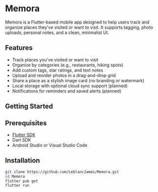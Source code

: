 # Memora

Memora is a Flutter-based mobile app designed to help users track and organize places they’ve visited or want to visit. It supports tagging, photo uploads, personal notes, and a clean, minimalist UI.

## Features

- Track places you've visited or want to visit
- Organize by categories (e.g., restaurants, hiking spots)
- Add custom tags, star ratings, and text notes
- Upload and reorder photos in a drag-and-drop grid
- Share a place as a stylish image card (no branding or watermark)
- Local storage with optional cloud sync support (planned)
- Notifications for reminders and saved alerts (planned)

## Getting Started

## Prerequisites

- [Flutter SDK](https://flutter.dev/docs/get-started/install)
- Dart SDK
- Android Studio or Visual Studio Code

## Installation

```bash
git clone https://github.com/LeblancJames/Memora.git
cd Memora
flutter pub get
flutter run
